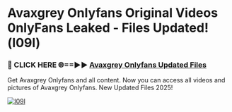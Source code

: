 # Avaxgrey Onlyfans Original Videos 0nlyFans Leaked - Files Updated! (l09l)

<h3>🔴 CLICK HERE 🌐==►► <a href="https://tinyurl.com/ehrbuxhb" rel="nofollow">Avaxgrey Onlyfans Updated Files</a></h3>

Get Avaxgrey Onlyfans and all content. Now you can access all videos and pictures of Avaxgrey Onlyfans. New Updated Files 2025!

[![l09l](https://i.imgur.com/lVYEuWS.gif)](https://tinyurl.com/ehrbuxhb)
